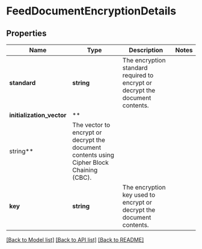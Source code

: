 # FeedDocumentEncryptionDetails

## Properties

Name | Type | Description | Notes
------------ | ------------- | ------------- | -------------
**standard** | **string** | The encryption standard required to encrypt or decrypt the document contents. |
**initialization_vector** | **
string** | The vector to encrypt or decrypt the document contents using Cipher Block Chaining (CBC). |
**key** | **string** | The encryption key used to encrypt or decrypt the document contents. |

[[Back to Model list]](../../README.md#documentation-for-models) [[Back to API list]](../../README.md#documentation-for-api-endpoints) [[Back to README]](../../README.md)

